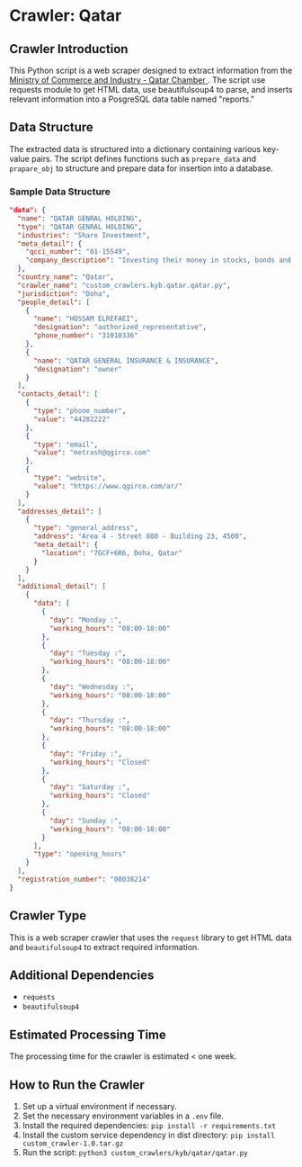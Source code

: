 # Crawler: Qatar

## Crawler Introduction
This Python script is a web scraper designed to extract information from the [Ministry of Commerce and Industry - Qatar Chamber ](https://qatarcid.com/). The script use requests module to get HTML data, use beautifulsoup4 to parse, and inserts relevant information into a PosgreSQL data table named "reports."

## Data Structure
The extracted data is structured into a dictionary containing various key-value pairs. The script defines functions such as `prepare_data` and `prapare_obj` to structure and prepare data for insertion into a database.

### Sample Data Structure
```json
"data": {
  "name": "QATAR GENRAL HOLDING",
  "type": "QATAR GENRAL HOLDING",
  "industries": "Share Investment",
  "meta_detail": {
    "qcci_number": "01-15549",
    "company_description": "Investing their money in stocks, bonds and securities"
  },
  "country_name": "Qatar",
  "crawler_name": "custom_crawlers.kyb.qatar.qatar.py",
  "jurisdiction": "Doha",
  "people_detail": [
    {
      "name": "HOSSAM ELREFAEI",
      "designation": "authorized_representative",
      "phone_number": "31010336"
    },
    {
      "name": "QATAR GENERAL INSURANCE & INSURANCE",
      "designation": "owner"
    }
  ],
  "contacts_detail": [
    {
      "type": "phone_number",
      "value": "44282222"
    },
    {
      "type": "email",
      "value": "metrash@qgirco.com"
    },
    {
      "type": "website",
      "value": "https://www.qgirco.com/ar/"
    }
  ],
  "addresses_detail": [
    {
      "type": "general_address",
      "address": "Area 4 - Street 880 - Building 23, 4500",
      "meta_detail": {
        "location": "7GCF+6R6, Doha, Qatar"
      }
    }
  ],
  "additional_detail": [
    {
      "data": [
        {
          "day": "Monday :",
          "working_hours": "08:00-18:00"
        },
        {
          "day": "Tuesday :",
          "working_hours": "08:00-18:00"
        },
        {
          "day": "Wednesday :",
          "working_hours": "08:00-18:00"
        },
        {
          "day": "Thursday :",
          "working_hours": "08:00-18:00"
        },
        {
          "day": "Friday :",
          "working_hours": "Closed"
        },
        {
          "day": "Saturday :",
          "working_hours": "Closed"
        },
        {
          "day": "Sunday :",
          "working_hours": "08:00-18:00"
        }
      ],
      "type": "opening_hours"
    }
  ],
  "registration_number": "00038214"
}
```

## Crawler Type
This is a web scraper crawler that uses the `request` library to get HTML data and `beautifulsoup4` to extract required information.

## Additional Dependencies
- `requests`
- `beautifulsoup4`

## Estimated Processing Time
The processing time for the crawler is estimated < one week.

## How to Run the Crawler
1. Set up a virtual environment if necessary.
2. Set the necessary environment variables in a `.env` file.
3. Install the required dependencies: `pip install -r requirements.txt`
4. Install the custom service dependency in dist directory: `pip install custom_crawler-1.0.tar.gz` 
5. Run the script: `python3 custom_crawlers/kyb/qatar/qatar.py`
